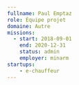 ```yaml
---
fullname: Paul Emptaz
role: Équipe projet
domaine: Autre
missions:
  - start: 2018-09-01
    end: 2020-12-31
    status: admin
    employer: minarm
startups:
    - e-chauffeur
---
```

